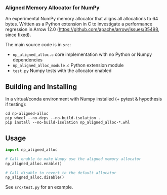### Aligned Memory Allocator for NumPy

An experimental NumPy memory allocator that aligns all allocations to 64 bytes.
Written as a Python extension in C to investigate a performance regression in Arrow 12.0
(https://github.com/apache/arrow/issues/35498, since fixed).

The main source code is in `src`:
- `np_aligned_alloc.c` core implementation with no Python or Numpy dependencies
- `np_aligned_alloc_module.c` Python extension module
- `test.py` Numpy tests with the allocator enabled

## Building and Installing

In a virtual/conda environment with Numpy installed (+ pytest & hypothesis if testing): 
```shell
cd np-aligned-alloc
pip wheel --no-deps --no-build-isolation . 
pip install --no-build-isolation np_aligned_alloc-*.whl
```

## Usage
```python
import np_aligned_alloc

# Call enable to make Numpy use the aligned memory allocator
np_aligned_alloc.enable()

# Call disable to revert to the default allocator
np_aligned_alloc.disable()
```

See `src/test.py` for an example.
